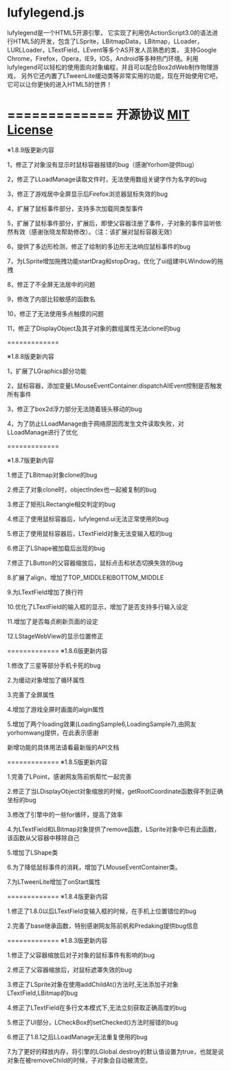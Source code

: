 lufylegend.js
=============

lufylegend是一个HTML5开源引擎， 它实现了利用仿ActionScript3.0的语法进行HTML5的开发，包含了LSprite，LBitmapData，LBitmap，LLoader，LURLLoader，LTextField，LEvent等多个AS开发人员熟悉的类， 支持Google Chrome，Firefox，Opera，IE9，IOS，Android等多种热门环境。利用lufylegend可以轻松的使用面向对象编程，并且可以配合Box2dWeb制作物理游戏， 另外它还内置了LTweenLite缓动类等非常实用的功能，现在开始使用它吧，它可以让你更快的进入HTML5的世界！


=============
开源协议 <a target='_blank' href="http://en.wikipedia.org/wiki/MIT_License">MIT License</a>
=============

※1.8.9版更新内容

1，修正了对象没有显示时鼠标容器报错的bug（感谢Yorhom提供bug）

2，修正了LLoadManage读取文件时，无法使用数组关键字作为名字的bug

3，修正了游戏居中全屏显示后Firefox浏览器鼠标失效的bug

4，扩展了鼠标事件部分，支持多次加载同类型事件

5，扩展了鼠标事件部分，扩展后，即使父容器注册了事件，子对象的事件监听依然有效（感谢张晓龙帮助修改）。（注：该扩展对鼠标容器无效）

6，提供了多边形检测，修正了绘制的多边形无法响应鼠标事件的bug

7，为LSprite增加拖拽功能startDrag和stopDrag，优化了ui组建中LWindow的拖拽

8，修正了不全屏无法居中的问题

9，修改了内部比较敏感的函数名

10，修正了无法使用多点触摸的问题

11，修正了DisplayObject及其子对象的数组属性无法clone的bug

=============

※1.8.8版更新内容

1，扩展了LGraphics部分功能

2，鼠标容器，添加变量LMouseEventContainer.dispatchAllEvent控制是否触发所有事件

3，修正了box2d浮力部分无法随着镜头移动的bug

4，为了防止LLoadManage由于网络原因而发生文件读取失败，对LLoadManage进行了优化

=============

※1.8.7版更新内容

1.修正了LBitmap对象clone的bug

2.修正了对象clone时，objectIndex也一起被复制的bug

3.修正了矩形LRectangle相交判定的bug

4.修正了使用鼠标容器后，lufylegend.ui无法正常使用的bug

5.修正了使用鼠标容器后，LTextField对象无法变输入框的bug

6.修正了LShape被加载后出现的bug

7.修正了LButton的父容器缩放后，鼠标点击和状态切换失效的bug

8.扩展了align，增加了TOP_MIDDLE和BOTTOM_MIDDLE

9.为LTextField增加了换行符

10.优化了LTextField的输入框的显示，增加了是否支持多行输入设定

11.增加了是否每贞刷新页面的设定

12.LStageWebView的显示位置修正

=============
※1.8.6版更新内容

1.修改了三星等部分手机卡死的bug

2.为缓动对象增加了循环属性

3.完善了全屏属性

4.增加了游戏全屏时画面的algin属性

5.增加了两个loading效果(LoadingSample6,LoadingSample7),由网友yorhomwang提供，在此表示感谢

新增功能的具体用法请看最新版的API文档

=============
※1.8.5版更新内容

1.完善了LPoint，感谢网友陈前帆帮忙一起完善

2.修正了当LDisplayObject对象缩放的时候，getRootCoordinate函数得不到正确坐标的bug

3.修改了引擎中的一些for循环，提高了效率

4.为LTextField和LBitmap对象提供了remove函数，LSprite对象中已有此函数，该函数从父容器中移除自己

5.增加了LShape类

6.为了降低鼠标事件的消耗，增加了LMouseEventContainer类。

7.为LTweenLite增加了onStart属性　

=============
※1.8.4版更新内容

1.修正了1.8.0以后LTextField变输入框的时候，在手机上位置错位的bug　

2.完善了base继承函数，特别感谢网友陈前帆和Predaking提供bug信息　

=============
※1.8.3版更新内容

1.修正了父容器缩放后对子对象的鼠标事件有影响的bug　

2.修正了父容器缩放后，对鼠标遮罩失效的bug　

3.修正了LSprite对象在使用addChildAt()方法时,无法添加子对象LTextField,LBitmap的bug

4.修正了LTextField在多行文本模式下,无法立刻获取正确高度的bug

5.修正了UI部分，LCheckBox的setChecked()方法时报错的bug　

6.修正了1.8.1之后LLoadManage无法重复使用的bug　

7.为了更好的释放内存，将引擎的LGlobal.destroy的默认值设置为true，也就是说对象在被removeChild的时候，子对象会自动被清空。　
